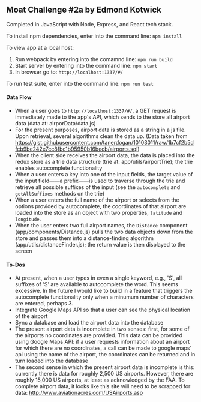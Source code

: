## Moat Challenge #2a by Edmond Kotwick

Completed in JavaScript with Node, Express, and React tech stack.

To install npm dependencies, enter into the command line: `npm install`

To view app at a local host: 
1) Run webpack by entering into the comamnd line: `npm run build`
2) Start server by entering into the command line: `npm start`
3) In browser go to: `http://localhost:1337/#/`

To run test suite, enter into the command line: `npm run test`

#### Data Flow

* When a user goes to `http://localhost:1337/#/`, a GET request is immediately made to the app's API, which sends to the store all airport data (data at: airporData/data.js)
* For the present purposes, airport data is stored as a string in a js file. Upon retrieval, several algorithms clean the data up. (Data taken from https://gist.githubusercontent.com/tanerdogan/10103011/raw/1b7cf2b5dfcb9be242e7cc8fbc1b95950b16becb/airports.sql)
* When the client side receives the airport data, the data is placed into the redux store as a trie data structure (trie at: app/utils/airportTrie); the trie enables autocomplete functionality
* When a user enters a key into one of the input fields, the target value of the input field——a prefix——is used to traverse through the trie and retrieve all possible suffixes of the input (see the `autocomplete` and `getAllSuffixes` methods on the trie)
* When a user enters the full name of the airport or selects from the options provided by autocomplete, the coordinates of that airport are loaded into the store as an object with two properties, `latitude` and `longitude`.
* When the user enters two full airport names, the `Distance` component (app/components/Distance.js) pulls the two data objects down from the store and passes them into a distance-finding algorithm (app/utils/distanceFinder.js); the return value is then displayed to the screen

#### To-Dos

* At present, when a user types in even a single keyword, e.g., 'S', all suffixes of 'S' are available to autocomplete the word. This seems excessive. In the future I would like to build in a feature that triggers the autocomplete functionality only when a minumum number of characters are entered, perhaps 3.
* Integrate Google Maps API so that a user can see the physical location of the airport 
* Sync a database and load the airport data into the database
* The present airport data is incomplete in two senses: first, for some of the airports no coordinates are provided. This data can be provided using Google Maps API: if a user requests information about an airport for which there are no coordinates, a call can be made to google maps' api using the name of the airport, the coordinates can be returned and in turn loaded into the database
* The second sense in which the present airport data is incomplete is this: currently there is data for roughly 2,500 US airports. However, there are roughly 15,000 US airports, at least as acknowledged by the FAA. To complete airport data, it looks like this site will need to be scrapped for data: http://www.aviationacres.com/USAirports.asp 

